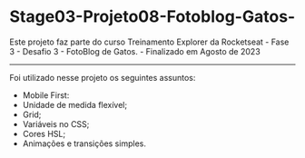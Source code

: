 # Stage03-Projeto08-Fotoblog-Gatos-
Este projeto faz parte do curso Treinamento Explorer da Rocketseat - Fase 3 - Desafio 3 - FotoBlog de Gatos. - Finalizado em Agosto de 2023 
_____________________________________________________________________________________________________________________________________
Foi utilizado nesse projeto os seguintes assuntos: 
- Mobile First:
- Unidade de medida flexível;
- Grid;
- Variáveis no CSS;
- Cores HSL;
- Animações e transições simples.


